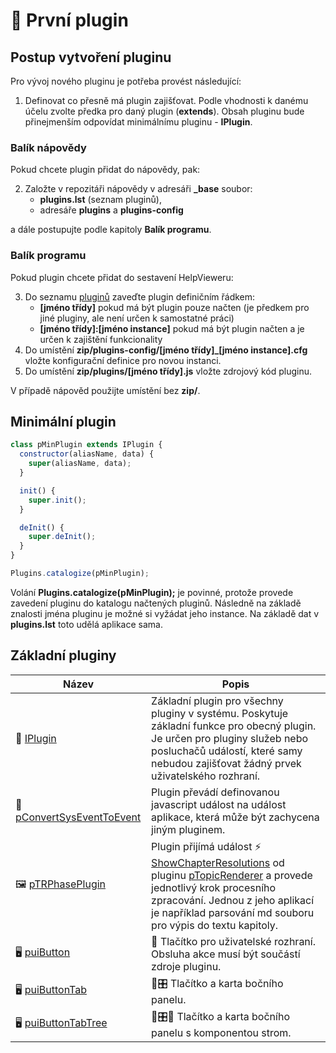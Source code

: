 # 🧩 První plugin

## Postup vytvoření pluginu

Pro vývoj nového pluginu je potřeba provést následující:

1. Definovat co přesně má plugin zajišťovat. Podle vhodnosti k danému účelu zvolte předka pro daný plugin (**extends**). Obsah pluginu bude přinejmenším odpovídat minimálnímu pluginu - **IPlugin**.

### Balík nápovědy

Pokud chcete plugin přidat do nápovědy, pak:

2. Založte v repozitáři nápovědy v adresáři **_base** soubor:
   - **plugins.lst** (seznam pluginů),
   - adresáře **plugins** a **plugins-config**

a dále postupujte podle kapitoly **Balík programu**.

### Balík programu

Pokud plugin chcete přidat do sestavení HelpVieweru:

3. Do seznamu [pluginů][plugins] zaveďte plugin definičním řádkem: 
   - **[jméno třídy]** pokud má být plugin pouze načten (je předkem pro jiné pluginy, ale není určen k samostatné práci)
   - **[jméno třídy]:[jméno instance]** pokud má být plugin načten a je určen k zajištění funkcionality
4. Do umístění **zip/plugins-config/[jméno třídy]_[jméno instance].cfg** vložte konfigurační definice pro novou instanci.
5. Do umístění **zip/plugins/[jméno třídy].js** vložte zdrojový kód pluginu.

V případě nápověd použijte umístění bez **zip/**.

## Minimální plugin

```javascript
class pMinPlugin extends IPlugin {
  constructor(aliasName, data) {
    super(aliasName, data);
  }

  init() {
    super.init();
  }

  deInit() {
    super.deInit();
  }
}

Plugins.catalogize(pMinPlugin);

```

Volání **Plugins.catalogize(pMinPlugin);** je povinné, protože provede zavedení pluginu do katalogu načtených pluginů. Následně na základě znalosti jména pluginu je možné si vyžádat jeho instance. Na základě dat v **plugins.lst** toto udělá aplikace sama.

## Základní pluginy

| Název | Popis |
|---|---|
| 🔌 [IPlugin][IPlugin] | Základní plugin pro všechny pluginy v systému. Poskytuje základní funkce pro obecný plugin. Je určen pro pluginy služeb nebo posluchačů událostí, které samy nebudou zajišťovat žádný prvek uživatelského rozhraní. |
| 🔌 [pConvertSysEventToEvent][pConvertSysEventToEvent] | Plugin převádí definovanou javascript událost na událost aplikace, která může být zachycena jiným pluginem. |
| 🖼️ [pTRPhasePlugin][pTRPhasePlugin] | Plugin přijímá událost ⚡ [ShowChapterResolutions][ShowChapterResolutions] od pluginu [pTopicRenderer][pTopicRenderer] a provede jednotlivý krok procesního zpracování. Jednou z jeho aplikací je například parsování md souboru pro výpis do textu kapitoly. |
| 🖥️ [puiButton][puiButton] | 🔘 Tlačítko pro uživatelské rozhraní. Obsluha akce musí být součástí zdroje pluginu. |
| 🖥️ [puiButtonTab][puiButtonTab] | 🔘🎛️ Tlačítko a karta bočního panelu. |
| 🖥️ [puiButtonTabTree][puiButtonTabTree] | 🔘🎛️📂 Tlačítko a karta bočního panelu s komponentou strom. |

[pTREmptyPlugin]: :_cpp:pTREmptyPlugin.md "Prázdný plugin"
[IPlugin]: :_plg:IPlugin.md "IPlugin"
[pConvertSysEventToEvent]: :_plg:pConvertSysEventToEvent.md "pConvertSysEventToEvent"
[pTRPhasePlugin]: :_plg:pTRPhasePlugin.md "pTRPhasePlugin"
[ShowChapterResolutions]: :_evt:ShowChapterResolutions.md "ShowChapterResolutions"
[pTopicRenderer]: :_plg:pTopicRenderer.md "pTopicRenderer"
[puiButton]: :_plg:puiButton.md "puiButton"
[puiButtonTab]: :_plg:puiButtonTab.md "puiButtonTab"
[puiButtonTabTree]: :_plg:puiButtonTabTree.md "puiButtonTabTree"
[plugins]: plugins.lst.md "Seznam pluginů"
